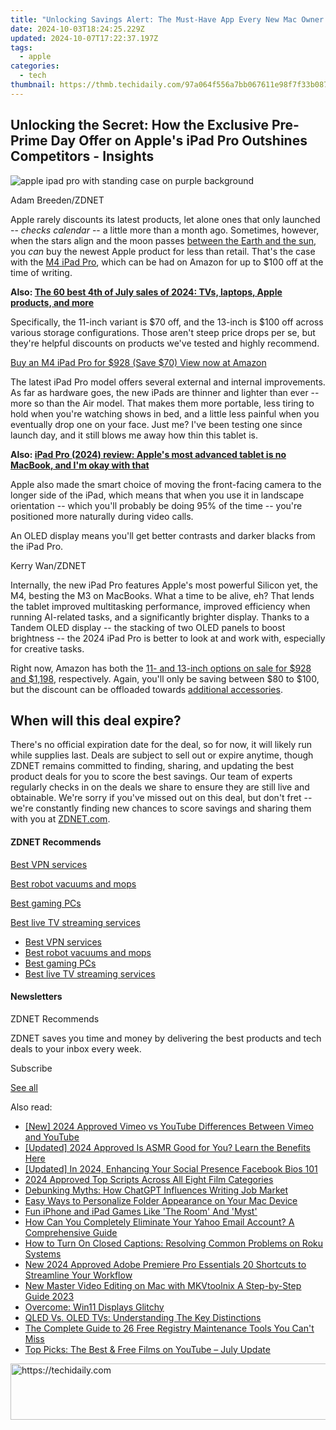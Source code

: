 ```yaml
---
title: "Unlocking Savings Alert: The Must-Have App Every New Mac Owner Installs Is On Sale - Insider Tips From ZDNet Revealed!"
date: 2024-10-03T18:24:25.229Z
updated: 2024-10-07T17:22:37.197Z
tags:
  - apple
categories:
  - tech
thumbnail: https://thmb.techidaily.com/97a064f556a7bb067611e98f7f33b087d4344415697ae32a33a8f3d286a74da8.png
---
```


## Unlocking the Secret: How the Exclusive Pre-Prime Day Offer on Apple's iPad Pro Outshines Competitors - Insights

![apple ipad pro with standing case on purple background](https://www.zdnet.com/a/img/resize/ac0399f570008cb69437d54a3f726c9cbf013707/2024/05/22/a502e089-c8a2-43b6-95af-bd996976b290/ipad-pro-001.jpg?auto=webp&width=1280)

Adam Breeden/ZDNET

Apple rarely discounts its latest products, let alone ones that only launched -- _checks calendar_ \-- a little more than a month ago. Sometimes, however, when the stars align and the moon passes [between the Earth and the sun](https://www.zdnet.com/article/i-captured-the-2024-solar-eclipse-from-first-contact-to-totality-here-are-the-photos/), you _can_ buy the newest Apple product for less than retail. That's the case with the [M4 iPad Pro](https://buy.geni.us/Proxy.ashx?TSID=368250&GR%5FURL=https%3A%2F%2Fwww.amazon.com%2FApple-iPad-Pro-11-Inch-Landscape%2Fdp%2FB0D3J9XDMQ%3Fth%3D1%26tag%3Dzd-buy-button-20%26ascsubtag%3D%5F%5FCOM%5FCLICK%5FID%5F%5F%7C928c76e0-7991-4296-835f-5fc747ca6ed4%7Cdtp&dtb=1), which can be had on Amazon for up to $100 off at the time of writing.

**Also: [The 60 best 4th of July sales of 2024: TVs, laptops, Apple products, and more](https://www.zdnet.com/article/best-4th-of-july-sales-2024-07-03/)**

Specifically, the 11-inch variant is $70 off, and the 13-inch is $100 off across various storage configurations. Those aren't steep price drops per se, but they're helpful discounts on products we've tested and highly recommend.

[Buy an M4 iPad Pro for $928 (Save $70) View now at Amazon](https://buy.geni.us/Proxy.ashx?TSID=368250&GR%5FURL=https%3A%2F%2Fwww.amazon.com%2Fdp%2FB0D3J6L2ZC%3Ftag%3Dzd-buy-button-20%26ascsubtag%3D%5F%5FCOM%5FCLICK%5FID%5F%5F%7C928c76e0-7991-4296-835f-5fc747ca6ed4%7Cdtp&dtb=1)

The latest iPad Pro model offers several external and internal improvements. As far as hardware goes, the new iPads are thinner and lighter than ever -- more so than the Air model. That makes them more portable, less tiring to hold when you're watching shows in bed, and a little less painful when you eventually drop one on your face. Just me? I've been testing one since launch day, and it still blows me away how thin this tablet is.

**Also: [iPad Pro (2024) review: Apple's most advanced tablet is no MacBook, and I'm okay with that](https://www.zdnet.com/article/ipad-pro-2024-review/)**

Apple also made the smart choice of moving the front-facing camera to the longer side of the iPad, which means that when you use it in landscape orientation -- which you'll probably be doing 95% of the time -- you're positioned more naturally during video calls.

An OLED display means you'll get better contrasts and darker blacks from the iPad Pro.

Kerry Wan/ZDNET

Internally, the new iPad Pro features Apple's most powerful Silicon yet, the M4, besting the M3 on MacBooks. What a time to be alive, eh? That lends the tablet improved multitasking performance, improved efficiency when running AI-related tasks, and a significantly brighter display. Thanks to a Tandem OLED display -- the stacking of two OLED panels to boost brightness -- the 2024 iPad Pro is better to look at and work with, especially for creative tasks.

Right now, Amazon has both the [11- and 13-inch options on sale for $928 and $1,198](https://buy.geni.us/Proxy.ashx?TSID=368250&GR%5FURL=https%3A%2F%2Fwww.amazon.com%2Fdp%2FB0D3J6L2ZC%3Ftag%3Dzd-buy-button-20%26ascsubtag%3D%5F%5FCOM%5FCLICK%5FID%5F%5F%7C928c76e0-7991-4296-835f-5fc747ca6ed4%7Cdtp&dtb=1), respectively. Again, you'll only be saving between $80 to $100, but the discount can be offloaded towards [additional accessories](https://buy.geni.us/Proxy.ashx?TSID=368250&GR%5FURL=https%3A%2F%2Fwww.amazon.com%2Fs%3Fk%3Dipad%2Bpro%2B2024%2Baccessories%26tag%3Dzd-buy-button-20%26ascsubtag%3D%5F%5FCOM%5FCLICK%5FID%5F%5F%7C928c76e0-7991-4296-835f-5fc747ca6ed4%7Cdtp&dtb=1).

## When will this deal expire?

There's no official expiration date for the deal, so for now, it will likely run while supplies last. Deals are subject to sell out or expire anytime, though ZDNET remains committed to finding, sharing, and updating the best product deals for you to score the best savings. Our team of experts regularly checks in on the deals we share to ensure they are still live and obtainable. We're sorry if you've missed out on this deal, but don't fret -- we're constantly finding new chances to score savings and sharing them with you at [ZDNET.com](https://www.zdnet.com/). 

#### **ZDNET** Recommends

[Best VPN services](https://www.zdnet.com/article/best-vpn/ "Best VPN services")

[Best robot vacuums and mops](https://www.zdnet.com/article/best-robot-vacuum-mop/ "Best robot vacuums and mops")

[Best gaming PCs](https://www.zdnet.com/article/best-gaming-pc/ "Best gaming PCs")

[Best live TV streaming services](https://www.zdnet.com/article/best-live-tv-streaming-service/ "Best live TV streaming services")

* [Best VPN services](https://www.zdnet.com/article/best-vpn/ "Best VPN services")
* [Best robot vacuums and mops](https://www.zdnet.com/article/best-robot-vacuum-mop/ "Best robot vacuums and mops")
* [Best gaming PCs](https://www.zdnet.com/article/best-gaming-pc/ "Best gaming PCs")
* [Best live TV streaming services](https://www.zdnet.com/article/best-live-tv-streaming-service/ "Best live TV streaming services")

#### Newsletters

ZDNET Recommends

ZDNET saves you time and money by delivering the best products and tech deals to your inbox every week.

 Subscribe

[See all](https://www.zdnet.com/newsletters/)

<ins class="adsbygoogle"
     style="display:block"
     data-ad-format="autorelaxed"
     data-ad-client="ca-pub-7571918770474297"
     data-ad-slot="1223367746"></ins>

<ins class="adsbygoogle"
     style="display:block"
     data-ad-client="ca-pub-7571918770474297"
     data-ad-slot="8358498916"
     data-ad-format="auto"
     data-full-width-responsive="true"></ins>

<span class="atpl-alsoreadstyle">Also read:</span>
<div><ul>
<li><a href="https://youtube-docs.techidaily.com/024-approved-vimeo-vs-youtube-differences-between-vimeo-and-youtube/"><u>[New] 2024 Approved Vimeo vs YouTube Differences Between Vimeo and YouTube</u></a></li>
<li><a href="https://fox-direct.techidaily.com/updated-2024-approved-is-asmr-good-for-you-learn-the-benefits-here/"><u>[Updated] 2024 Approved Is ASMR Good for You? Learn the Benefits Here</u></a></li>
<li><a href="https://facebook-videos.techidaily.com/updated-in-2024-enhancing-your-social-presence-facebook-bios-101/"><u>[Updated] In 2024, Enhancing Your Social Presence Facebook Bios 101</u></a></li>
<li><a href="https://some-guidance.techidaily.com/2024-approved-top-scripts-across-all-eight-film-categories/"><u>2024 Approved Top Scripts Across All Eight Film Categories</u></a></li>
<li><a href="https://tech-haven.techidaily.com/debunking-myths-how-chatgpt-influences-writing-job-market/"><u>Debunking Myths: How ChatGPT Influences Writing Job Market</u></a></li>
<li><a href="https://techno-recovery.techidaily.com/easy-ways-to-personalize-folder-appearance-on-your-mac-device/"><u>Easy Ways to Personalize Folder Appearance on Your Mac Device</u></a></li>
<li><a href="https://techno-recovery.techidaily.com/fun-iphone-and-ipad-games-like-the-room-and-myst/"><u>Fun iPhone and iPad Games Like 'The Room' And 'Myst'</u></a></li>
<li><a href="https://techno-recovery.techidaily.com/how-can-you-completely-eliminate-your-yahoo-email-account-a-comprehensive-guide/"><u>How Can You Completely Eliminate Your Yahoo Email Account? A Comprehensive Guide</u></a></li>
<li><a href="https://techno-recovery.techidaily.com/how-to-turn-on-closed-captions-resolving-common-problems-on-roku-systems/"><u>How to Turn On Closed Captions: Resolving Common Problems on Roku Systems</u></a></li>
<li><a href="https://ai-driven-video-production.techidaily.com/new-2024-approved-adobe-premiere-pro-essentials-20-shortcuts-to-streamline-your-workflow/"><u>New 2024 Approved Adobe Premiere Pro Essentials 20 Shortcuts to Streamline Your Workflow</u></a></li>
<li><a href="https://smart-video-editing.techidaily.com/new-master-video-editing-on-mac-with-mkvtoolnix-a-step-by-step-guide-2023/"><u>New Master Video Editing on Mac with MKVtoolnix A Step-by-Step Guide 2023</u></a></li>
<li><a href="https://graphic-issues.techidaily.com/overcome-win11-displays-glitchy/"><u>Overcome: Win11 Displays Glitchy</u></a></li>
<li><a href="https://techno-recovery.techidaily.com/1722886273999-qled-vs-oled-tvs-understanding-the-key-distinctions/"><u>QLED Vs. OLED TVs: Understanding The Key Distinctions</u></a></li>
<li><a href="https://techno-recovery.techidaily.com/the-complete-guide-to-26-free-registry-maintenance-tools-you-cant-miss/"><u>The Complete Guide to 26 Free Registry Maintenance Tools You Can't Miss</u></a></li>
<li><a href="https://techno-recovery.techidaily.com/top-picks-the-best-and-free-films-on-youtube-july-update/"><u>Top Picks: The Best & Free Films on YouTube – July Update</u></a></li>
</ul></div>

<!-- affiliate ads begin -->
<a href="https://appsumo.8odi.net/c/5597632/2130889/7443" target="_top" id="2130889">
  <img src="//a.impactradius-go.com/display-ad/7443-2130889" border="0" alt="https://techidaily.com" width="600" height="90"/>
</a>
<img height="0" width="0" src="https://appsumo.8odi.net/i/5597632/2130889/7443" style="position:absolute;visibility:hidden;" border="0" />
<!-- affiliate ads end -->

